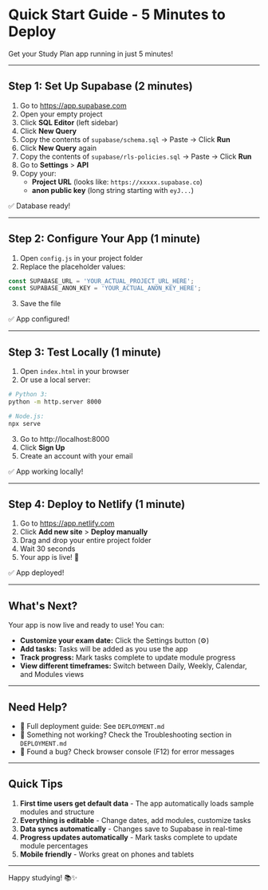 # Quick Start Guide - 5 Minutes to Deploy

Get your Study Plan app running in just 5 minutes!

---

## Step 1: Set Up Supabase (2 minutes)

1. Go to https://app.supabase.com
2. Open your empty project
3. Click **SQL Editor** (left sidebar)
4. Click **New Query**
5. Copy the contents of `supabase/schema.sql` → Paste → Click **Run**
6. Click **New Query** again
7. Copy the contents of `supabase/rls-policies.sql` → Paste → Click **Run**
8. Go to **Settings** > **API**
9. Copy your:
   - **Project URL** (looks like: `https://xxxxx.supabase.co`)
   - **anon public key** (long string starting with `eyJ...`)

✅ Database ready!

---

## Step 2: Configure Your App (1 minute)

1. Open `config.js` in your project folder
2. Replace the placeholder values:

```javascript
const SUPABASE_URL = 'YOUR_ACTUAL_PROJECT_URL_HERE';
const SUPABASE_ANON_KEY = 'YOUR_ACTUAL_ANON_KEY_HERE';
```

3. Save the file

✅ App configured!

---

## Step 3: Test Locally (1 minute)

1. Open `index.html` in your browser
2. Or use a local server:

```bash
# Python 3:
python -m http.server 8000

# Node.js:
npx serve
```

3. Go to http://localhost:8000
4. Click **Sign Up**
5. Create an account with your email

✅ App working locally!

---

## Step 4: Deploy to Netlify (1 minute)

1. Go to https://app.netlify.com
2. Click **Add new site** > **Deploy manually**
3. Drag and drop your entire project folder
4. Wait 30 seconds
5. Your app is live! 🎉

✅ App deployed!

---

## What's Next?

Your app is now live and ready to use! You can:

- **Customize your exam date:** Click the Settings button (⚙️)
- **Add tasks:** Tasks will be added as you use the app
- **Track progress:** Mark tasks complete to update module progress
- **View different timeframes:** Switch between Daily, Weekly, Calendar, and Modules views

---

## Need Help?

- 📖 Full deployment guide: See `DEPLOYMENT.md`
- 🔧 Something not working? Check the Troubleshooting section in `DEPLOYMENT.md`
- 🐛 Found a bug? Check browser console (F12) for error messages

---

## Quick Tips

1. **First time users get default data** - The app automatically loads sample modules and structure
2. **Everything is editable** - Change dates, add modules, customize tasks
3. **Data syncs automatically** - Changes save to Supabase in real-time
4. **Progress updates automatically** - Mark tasks complete to update module percentages
5. **Mobile friendly** - Works great on phones and tablets

---

Happy studying! 📚✨
